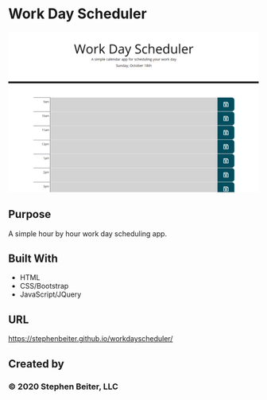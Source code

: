 # Work Day Scheduler

![WDS screenshot](./WDS_ss.png?raw=true "Workday Scheduler")

## Purpose
A simple hour by hour work day scheduling app.

## Built With
* HTML
* CSS/Bootstrap
* JavaScript/JQuery

## URL

https://stephenbeiter.github.io/workdayscheduler/

## Created by

### ©️ 2020 Stephen Beiter, LLC
